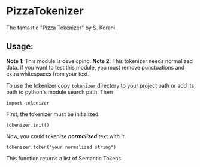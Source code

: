 
# PizzaTokenizer

The fantastic "Pizza Tokenizer" by S. Korani.

## Usage:

**Note 1**: This module is developing. 
**Note 2**: This tokenizer needs normalized data. if you want to test this module, you must remove punctuations and extra whitespaces from your text.

To use the tokenizer copy `tokenizer` directory to your project path or add
its path to python's module search path. Then

    import tokenizer

First, the tokenizer must be initialized:

    tokenizer.init()

Now, you could tokenize ***normalized*** text with it.

    tokenizer.token("your normalized string")

This function returns a list of Semantic Tokens.
